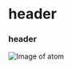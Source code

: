 # <h1>header 
### <h3>header
![Image of atom](https://github.com/user-attachments/assets/de2d6dc4-aeed-4d84-95f7-44cb559126f0)
